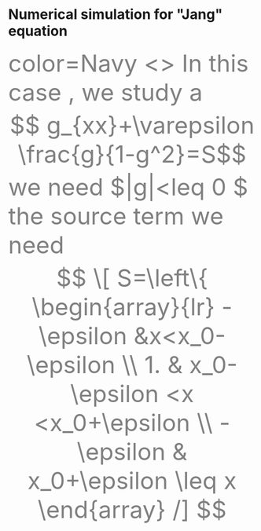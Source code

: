 # Numerical simulation for "Jang" equation
<font color=gray size=72>color=Navy <>
In this case , we study a $$ g_{xx}+\varepsilon \frac{g}{1-g^2}=S$$
  we need $|g|<leq 0 $
 the source term we need
                   $$
                   \[
                   S=\left\{
                   \begin{array}{lr}
                   -\epsilon &x<x_0-\epsilon \\
                    1. & x_0-\epsilon <x <x_0+\epsilon \\
                   -\epsilon & x_0+\epsilon \leq x
                   \end{array}
                   /]
                   $$
  </font>

